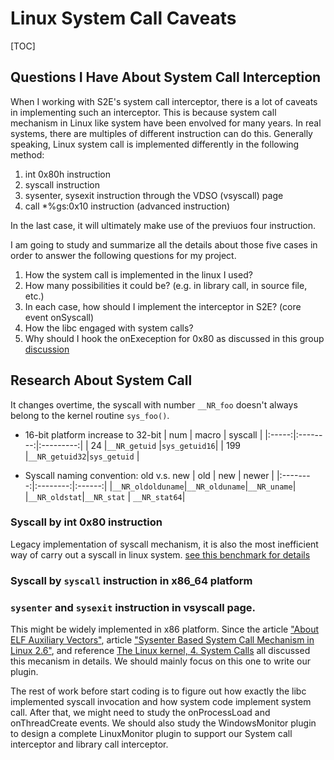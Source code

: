 Linux System Call Caveats
===
[TOC]


## Questions I Have About System Call Interception

When I working with S2E's system call interceptor, there is a lot of caveats in implementing such an interceptor. This is because system call mechanism in Linux like system have been envolved for many years. In real systems, there are multiples of different instruction can do this. Generally speaking, Linux system call is implemented differently in the following method:

1. int 0x80h instruction
2. syscall instruction
3. sysenter, sysexit instruction through the VDSO (vsyscall) page
4. call *%gs:0x10 instruction (advanced instruction)

In the last case, it will ultimately make use of the previuos four instruction.

I am going to study and summarize all the details about those five cases in order to answer the following questions for my project.

1. How the system call is implemented in the linux I used?
2. How many possibilities it could be? (e.g. in library call, in source file, etc.)
3. In each case, how should I implement the interceptor in S2E? (core event onSyscall)
4. How the libc engaged with system calls?
5. Why should I hook the onExeception for 0x80 as discussed in this group [discussion](https://mail.google.com/mail/u/0/?tab=om#search/s2e-dev%40googlegroups.com/140ee25edec05517)

## Research About System Call

It changes overtime, the syscall with number `__NR_foo` doesn't always belong to the kernel routine `sys_foo()`.

- 16-bit platform increase to 32-bit
| num | macro  | syscall |
|:-----:|:--------:|:---------:|
| 24  |`__NR_getuid`  |`sys_getuid16`|
| 199 |`__NR_getuid32`|`sys_getuid`  |

- Syscall naming convention: old v.s. new
| old | new  | newer |
|:--------:|:--------:|:------:|
|`__NR_oldolduname`|`__NR_olduname`|`__NR_uname`|
|`__NR_oldstat`|`__NR_stat` | `__NR_stat64`|

### Syscall by int 0x80 instruction

Legacy implementation of syscall mechanism, it is also the most inefficient way of carry out a syscall in linux system. [see this benchmark for details](https://lkml.org/lkml/2002/12/9/13)

### Syscall by `syscall` instruction in x86_64 platform

### `sysenter` and `sysexit` instruction in vsyscall page.

This might be widely implemented in x86 platform. Since the article ["About ELF Auxiliary Vectors"](http://articles.manugarg.com/aboutelfauxiliaryvectors.html), article ["Sysenter Based System Call Mechanism in Linux 2.6"](http://articles.manugarg.com/systemcallinlinux2_6.html), and reference [The Linux kernel, 4. System Calls](http://www.win.tue.nl/~aeb/linux/lk/lk-4.html) all discussed this mecanism in details. We should mainly focus on this one to write our plugin.

The rest of work before start coding is to figure out how exactly the libc implemented syscall invocation and how system code implement system call. After that, we might need to study the onProcessLoad and onThreadCreate events. We should also study the WindowsMonitor plugin to design a complete LinuxMonitor plugin to support our System call interceptor and library call interceptor.


